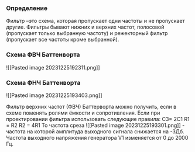 ### Определение 
Фильтр –это схема, которая пропускает одни частоты и не пропускает другие. Фильтры бывают нижних и верхних частот, полосовой (пропускает только выбранную частоту) и режекторный фильтр (пропускает все частоты кроме выбранной).

### Схема ФВЧ Баттенворта
![[Pasted image 20231225192311.png]]

### Схема ФНЧ Баттенворта
![[Pasted image 20231225193403.png]]

Фильтр верхних частот (ФВЧ) Баттерворта можно получить, если в
схеме поменять ролями ёмкости и сопротивления. 
Если при проектировании фильтра использовать следующие правила:
С3= 2С1
R1 = R2
R2 = 4R1 
То частота среза ![[Pasted image 20231225193301.png]]  - частота на которой амплитуда выходного сигнала снижается на -3Дб. Частота выходного напряжения генератора V1 изменяется от 0 до 2000 Гц.